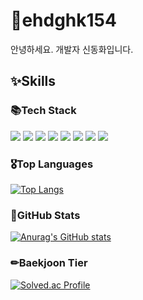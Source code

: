 
# 🌱ehdghk154
안녕하세요. 개발자 신동화입니다.

## ✨Skills
### 📚Tech Stack
<p>
  <img src="https://img.shields.io/badge/Java-007396?style=flat-square&logo=Java&logoColor=white"/>
  <img src="https://img.shields.io/badge/SpringBoot-6DB33F?style=flat-square&logo=SpringBoot&logoColor=white"/>
  <img src="https://img.shields.io/badge/JavaScript-F7DF1E?style=flat-square&logo=JavaScript&logoColor=white"/>
  <img src="https://img.shields.io/badge/HTML5-E34F26?style=flat-square&logo=HTML5&logoColor=white"/>
  <img src="https://img.shields.io/badge/CSS-1572B6?style=flat-square&logo=CSS3&logoColor=white"/>
  <img src="https://img.shields.io/badge/Android-3DDC84?style=flat-square&logo=android&logoColor=white"/>
  <img src="https://img.shields.io/badge/Oracle-F80000?style=flat-square&logo=oracle&logoColor=white"/>
  <img src="https://img.shields.io/badge/mysql-4479A1?style=flat-square&logo=mysql&logoColor=white"/>
</p>

### 🎖Top Languages
[![Top Langs](https://github-readme-stats.vercel.app/api/top-langs/?username=ehdghk154)](https://github.com/anuraghazra/github-readme-stats)

### 📃GitHub Stats
[![Anurag's GitHub stats](https://github-readme-stats.vercel.app/api?username=ehdghk154&show_icons=true&theme=default)](https://github.com/anuraghazra/github-readme-stats)

### ✏Baekjoon Tier
[![Solved.ac Profile](http://mazassumnida.wtf/api/v2/generate_badge?boj=ehdghk154)](https://solved.ac/ehdghk154/)

<!--
**ehdghk154/ehdghk154** is a ✨ _special_ ✨ repository because its `README.md` (this file) appears on your GitHub profile.

Here are some ideas to get you started:

- 🔭 I’m currently working on ...
- 🌱 I’m currently learning ...
- 👯 I’m looking to collaborate on ...
- 🤔 I’m looking for help with ...
- 💬 Ask me about ...
- 📫 How to reach me: ...
- 😄 Pronouns: ...
- ⚡ Fun fact: ...
-->
